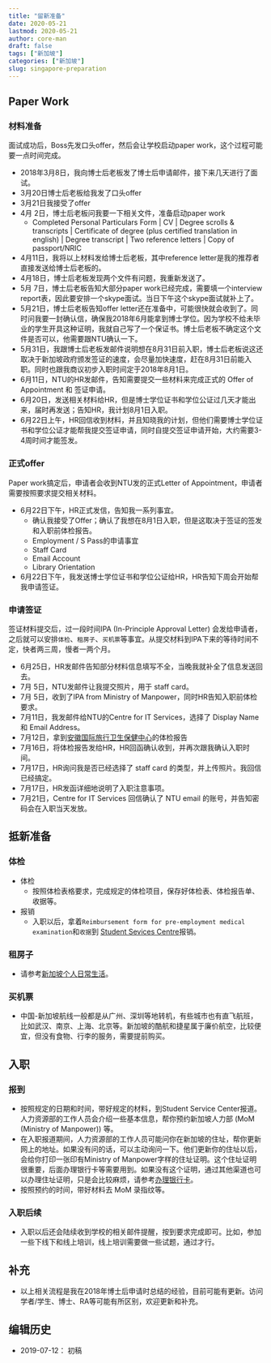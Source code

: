 ```yaml
---
title: "留新准备"
date: 2020-05-21
lastmod: 2020-05-21
author: core-man
draft: false
tags: ["新加坡"]
categories: ["新加坡"]
slug: singapore-preparation
---
```



## Paper Work

### 材料准备

面试成功后，Boss先发口头offer，然后会让学校启动paper work，这个过程可能要一点时间完成。

- 2018年3月8日，我向博士后老板发了博士后申请邮件，接下来几天进行了面试。
- 3月20日博士后老板给我发了口头offer
- 3月21日我接受了offer
- 4月 2日，博士后老板问我要一下相关文件，准备启动paper work
    - Completed Personal Particulars Form | CV | Degree scrolls & transcripts | Certificate of degree (plus certified translation in english) | Degree transcript | Two reference letters | Copy of passport/NRIC
- 4月11日，我将以上材料发给博士后老板，其中reference letter是我的推荐者直接发送给博士后老板的。
- 4月18日，博士后老板发现两个文件有问题，我重新发送了。
- 5月 7日，博士后老板告知大部分paper work已经完成，需要填一个interview report表，因此要安排一个skype面试。当日下午这个skype面试就补上了。
- 5月21日，博士后老板告知offer letter还在准备中，可能很快就会收到了。同时问我要一封确认信，确保我2018年6月能拿到博士学位。因为学校不给未毕业的学生开具这种证明，我就自己写了一个保证书。博士后老板不确定这个文件是否可以，他需要跟NTU确认一下。
- 5月31日，我跟博士后老板发邮件说明想在8月31日前入职，博士后老板说这还取决于新加坡政府颁发签证的速度，会尽量加快速度，赶在8月31日前能入职。同时也跟我商议初步入职时间定于2018年8月1日。
- 6月11日，NTU的HR发邮件，告知需要提交一些材料来完成正式的 Offer of Appointment 和 签证申请。
- 6月20日，发送相关材料给HR，但是博士学位证书和学位公证过几天才能出来，届时再发送；告知HR，我计划8月1日入职。
- 6月22日上午，HR回信收到材料，并且知晓我的计划，但他们需要博士学位证书和学位公证才能帮我提交签证申请，同时自提交签证申请开始，大约需要3-4周时间才能签发。

### 正式offer

Paper work搞定后，申请者会收到NTU发的正式Letter of Appointment，申请者需要按照要求提交相关材料。

- 6月22日下午，HR正式发信，告知我一系列事宜。
    - 确认我接受了Offer；确认了我想在8月1日入职，但是这取决于签证的签发和入职前体检报告。
    - Employment / S Pass的申请事宜
    - Staff Card
    - Email Account
    - Library Orientation
- 6月22日下午，我发送博士学位证书和学位公证给HR，HR告知下周会开始帮我申请签证。


### 申请签证

签证材料提交后，过一段时间IPA (In-Principle Approval Letter) 会发给申请者，之后就可以安排`体检`、`租房子`、`买机票`等事宜。从提交材料到IPA下来的等待时间不定，快者两三周，慢者一两个月。

- 6月25日，HR发邮件告知部分材料信息填写不全，当晚我就补全了信息发送回去。
- 7月 5日，NTU发邮件让我提交照片，用于 staff card。
- 7月 5日，收到了IPA from Ministry of Manpower，同时HR告知入职前体检要求。
- 7月11日，我发邮件给NTU的Centre for IT Services，选择了 Display Name 和 Email Address。
- 7月12日，拿到[安徽国际旅行卫生保健中心](http://ah.ithc.cn/)的体检报告
- 7月16日，将体检报告发给HR，HR回函确认收到，并再次跟我确认入职时间。
- 7月17日，HR询问我是否已经选择了 staff card 的类型，并上传照片。我回信已经搞定。
- 7月17日，HR发函详细地说明了入职注意事项。
- 7月21日，Centre for IT Services 回信确认了 NTU email 的账号，并告知密码会在入职当天发放。


## 抵新准备

### 体检

- 体检
    - 按照体检表格要求，完成规定的体检项目，保存好体检表、体检报告单、收据等。
- 报销
    - 入职以后，拿着`Reimbursement form for pre-employment medical examination`和`收据`到 [Student Sevices Centre](https://maps.ntu.edu.sg/maps#q:student%20services%20centre)报销。


### 租房子

- 请参考[新加坡个人日常生活](../singapore-life/)。


### 买机票

- 中国-新加坡航线一般都是从广州、深圳等地转机，有些城市也有直飞航班，比如武汉、南京、上海、北京等。新加坡的酷航和捷星属于廉价航空，比较便宜，但没有食物、行李的服务，需要提前购买。


## 入职

### 报到

- 按照规定的日期和时间，带好规定的材料，到Student Service Center报道。人力资源部的工作人员会介绍一些基本信息，帮你预约新加坡人力部 (MoM (Ministry of Manpower)) 等。
- 在入职报道期间，人力资源部的工作人员可能问你在新加坡的住址，帮你更新网上的地址。如果没有问的话，可以主动询问一下。他们更新你的住址以后，会给你打印一张印有Ministry of Manpower字样的住址证明。这个住址证明很重要，后面办理银行卡等需要用到。如果没有这个证明，通过其他渠道也可以办理住址证明，只是会比较麻烦，请参考[办理银行卡](../2020-05-22-singapore-economy/)。
- 按照预约的时间，带好材料去 MoM 录指纹等。


### 入职后续

- 入职以后还会陆续收到学校的相关邮件提醒，按到要求完成即可。比如，参加一些下线下和线上培训，线上培训需要做一些试题，通过才行。


## 补充

- 以上相关流程是我在2018年博士后申请时总结的经验，目前可能有更新。访问学者/学生、博士、RA等可能有所区别，欢迎更新和补充。


## 编辑历史

- 2019-07-12： 初稿

